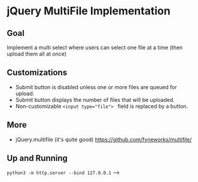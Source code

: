 # jQuery MultiFile Implementation

## Goal

Implement a multi select where users can select one file at a time (then upload them all at once)

## Customizations

* Submit button is disabled unless one or more files are queued for upload.
* Submit button displays the number of files that will be uploaded.
* Non-customizable `<input type="file"> ` field is replaced by a button.

## More

* jQuery.multifile (it's quite good) https://github.com/fyneworks/multifile/

## Up and Running

`python3 -m http.server --bind 127.0.0.1`
-->